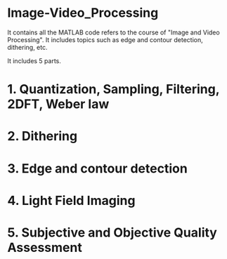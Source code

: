 # Image-Video_Processing
It contains all the MATLAB code refers to the course of "Image and Video Processing". It includes topics such as edge and contour detection, dithering, etc.

It includes 5 parts.

# 1. Quantization, Sampling, Filtering, 2DFT, Weber law

# 2. Dithering

# 3. Edge and contour detection

# 4. Light Field Imaging

# 5. Subjective and Objective Quality Assessment
